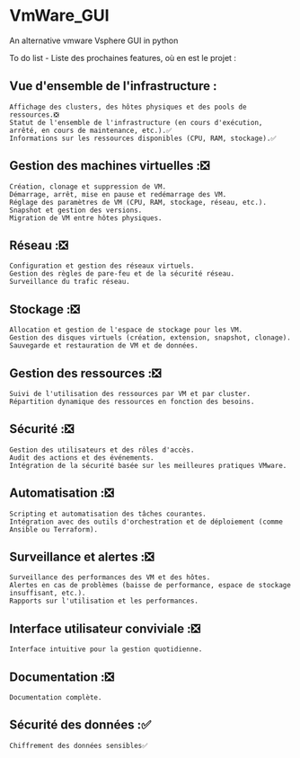 # VmWare_GUI
An alternative vmware Vsphere GUI in python

To do list - Liste des prochaines features, où en est le projet :

## Vue d'ensemble de l'infrastructure :
    Affichage des clusters, des hôtes physiques et des pools de ressources.❎
    Statut de l'ensemble de l'infrastructure (en cours d'exécution, arrêté, en cours de maintenance, etc.).✅
    Informations sur les ressources disponibles (CPU, RAM, stockage).✅

## Gestion des machines virtuelles :❎
    Création, clonage et suppression de VM.
    Démarrage, arrêt, mise en pause et redémarrage des VM.
    Réglage des paramètres de VM (CPU, RAM, stockage, réseau, etc.).
    Snapshot et gestion des versions.
    Migration de VM entre hôtes physiques.

## Réseau :❎
    Configuration et gestion des réseaux virtuels.
    Gestion des règles de pare-feu et de la sécurité réseau.
    Surveillance du trafic réseau.

## Stockage :❎
    Allocation et gestion de l'espace de stockage pour les VM.
    Gestion des disques virtuels (création, extension, snapshot, clonage).
    Sauvegarde et restauration de VM et de données.

## Gestion des ressources :❎
    Suivi de l'utilisation des ressources par VM et par cluster.
    Répartition dynamique des ressources en fonction des besoins.

## Sécurité :❎
    Gestion des utilisateurs et des rôles d'accès.
    Audit des actions et des événements.
    Intégration de la sécurité basée sur les meilleures pratiques VMware.

## Automatisation :❎
    Scripting et automatisation des tâches courantes.
    Intégration avec des outils d'orchestration et de déploiement (comme Ansible ou Terraform).

## Surveillance et alertes :❎
    Surveillance des performances des VM et des hôtes.
    Alertes en cas de problèmes (baisse de performance, espace de stockage insuffisant, etc.).
    Rapports sur l'utilisation et les performances.

## Interface utilisateur conviviale :❎
    Interface intuitive pour la gestion quotidienne.

## Documentation :❎
    Documentation complète.

## Sécurité des données :✅
    Chiffrement des données sensibles✅
